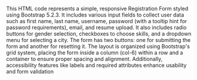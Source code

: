 This HTML code represents a simple, responsive Registration Form styled using Bootstrap 5.2.3. It includes various input fields to collect user data such as first name, last name, username, password (with a tooltip hint for password requirements), email, and resume upload. It also includes radio buttons for gender selection, checkboxes to choose skills, and a dropdown menu for selecting a city. The form has two buttons: one for submitting the form and another for resetting it. The layout is organized using Bootstrap's grid system, placing the form inside a column (col-6) within a row and a container to ensure proper spacing and alignment. Additionally, accessibility features like labels and required attributes enhance usability and form validation
